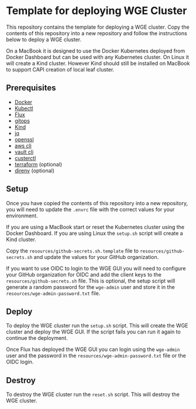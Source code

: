 # Template for deploying WGE Cluster

This repository contains the template for deploying a WGE cluster. Copy the contents of this repository into a new repository and follow the instructions below to deploy a WGE cluster.

On a MacBook it is designed to use the Docker Kubernetes deployed from Docker Dashboard but can be used with any Kubernetes cluster. On Linux it will create a Kind cluster. However Kind should still be installed on MacBook to support CAPI creation of local leaf cluster.

## Prerequisites

- [Docker](https://docs.docker.com/get-docker/)
- [Kubectl](https://kubernetes.io/docs/tasks/tools/install-kubectl/)
- [Flux](https://fluxcd.io/docs/installation/)
- [gitops](https://docs.gitops.weave.works/docs/next/installation/weave-gitops/#install-the-gitops-cli)
- [Kind](https://kind.sigs.k8s.io/docs/user/quick-start/)
- [jq](https://stedolan.github.io/jq/download/)
- [openssl](https://www.openssl.org/source/)
- [aws cli](https://docs.aws.amazon.com/cli/latest/userguide/install-cliv2.html)
- [vault cli](https://www.vaultproject.io/docs/install)
- [custerctl](https://cluster-api-aws.sigs.k8s.io/getting-started.html#install-clusterctl) 
- [terraform](https://www.terraform.io/downloads.html) (optional)
- [direnv](https://direnv.net/docs/installation.html) (optional)


## Setup

Once you have copied the contents of this repository into a new repository, you will need to update the `.envrc` file with the correct values for your environment.

If you are using a MacBook start or reset the Kubernetes cluster using the Docker Dashboard. If you are using Linux the `setup.sh` script will create a Kind cluster.

Copy the `resources/github-secrets.sh.template` file to `resources/github-secrets.sh` and update the values for your GitHub organization.

If you want to use OIDC to login to the WGE GUI you will need to configure your GitHub organization for OIDC and add the client keys to the `resources/github-secrets.sh` file. This is optional, the setup script will generate a random password for the `wge-admin` user and store it in the `resources/wge-admin-password.txt` file.

## Deploy

To deploy the WGE cluster run the `setup.sh` script. This will create the WGE cluster and deploy the WGE GUI. If the script fails you can run it again to continue the deployment.

Once Flux has deployed the WGE GUI you can login using the `wge-admin` user and the password in the `resources/wge-admin-password.txt` file or the OIDC login.

## Destroy

To destroy the WGE cluster run the `reset.sh` script. This will destroy the WGE cluster.
